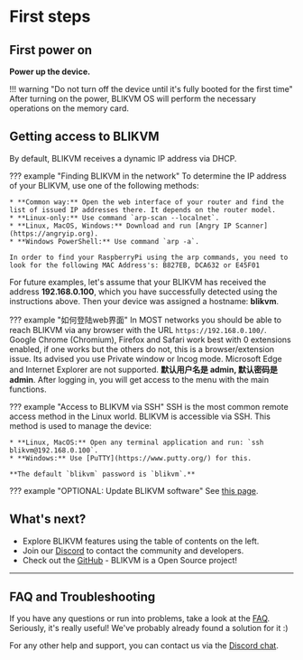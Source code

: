 # First steps

## First power on

**Power up the device.**

!!! warning "Do not turn off the device until it's fully booted for the first time"
    After turning on the power, BLIKVM OS will perform the necessary operations on the memory card.

## Getting access to BLIKVM

By default, BLIKVM receives a dynamic IP address via DHCP.

??? example "Finding BLIKVM in the network"
    To determine the IP address of your BLIKVM, use one of the following methods:

    * **Common way:** Open the web interface of your router and find the list of issued IP addresses there. It depends on the router model.
    * **Linux-only:** Use command `arp-scan --localnet`.
    * **Linux, MacOS, Windows:** Download and run [Angry IP Scanner](https://angryip.org).
    * **Windows PowerShell:** Use command `arp -a`.
    
    In order to find your RaspberryPi using the arp commands, you need to look for the following MAC Address's: B827EB, DCA632 or E45F01

For future examples, let's assume that your BLIKVM has received the address **192.168.0.100**, which you have successfully detected using the instructions above. Then your device was assigned a hostname: **blikvm**.

??? example "如何登陆web界面"
    In MOST networks you should be able to reach BLIKVM via any browser with the URL `https://192.168.0.100/`. Google Chrome (Chromium), Firefox and Safari work best with 0 extensions enabled, if one works but the others do not, this is a browser/extension issue. Its advised you use Private window or Incog mode. Microsoft Edge and Internet Explorer are not supported.
    **默认用户名是 admin, 默认密码是 admin**. After logging in, you will get access to the menu with the main functions.

??? example "Access to BLIKVM via SSH"
    SSH is the most common remote access method in the Linux world. BLIKVM is accessible via SSH. This method is used to manage the device:

    * **Linux, MacOS:** Open any terminal application and run: `ssh blikvm@192.168.0.100`.
    * **Windows:** Use [PuTTY](https://www.putty.org/) for this.

    **The default `blikvm` password is `blikvm`.**

??? example "OPTIONAL: Update BLIKVM software"
    See [this page](update.md).

## What's next?
* Explore BLIKVM features using the table of contents on the left.
* Join our [Discord](https://discord.com/invite/9Y374gUF6C) to contact the community and developers.
* Check out the [GitHub](https://github.com/ThomasVon2021/blikvm) - BLIKVM is a Open Source project!


-----
## FAQ and Troubleshooting
If you have any questions or run into problems, take a look at the [FAQ](faq.md).
Seriously, it's really useful! We've probably already found a solution for it :)

For any other help and support, you can contact us via the [Discord chat](https://discord.com/invite/9Y374gUF6C).
